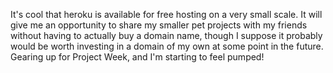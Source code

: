 It's cool that heroku is available for free hosting on a very small scale. It will
give me an opportunity to share my smaller pet projects with my friends without having
to actually buy a domain name, though I suppose it probably would be worth investing
in a domain of my own at some point in the future. Gearing up for Project Week,
and I'm starting to feel pumped!
